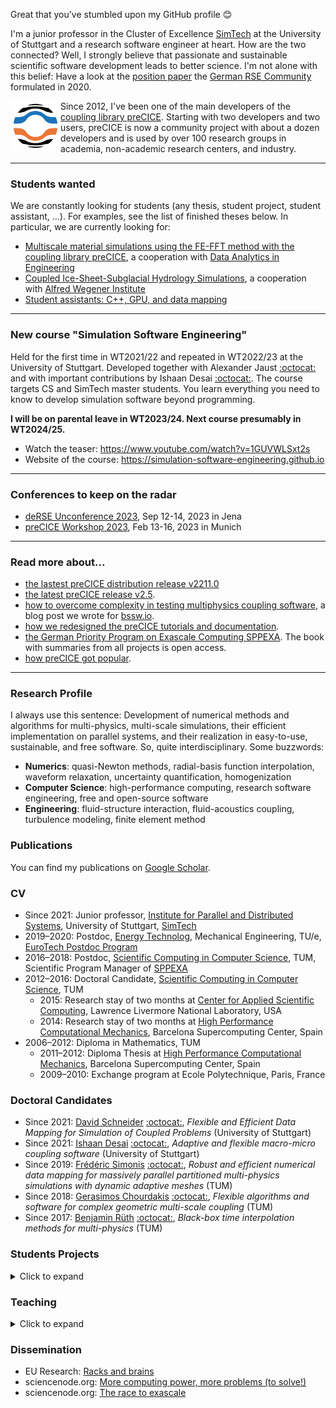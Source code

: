 Great that you've stumbled upon my GitHub profile :blush:

I'm a junior professor in the Cluster of Excellence [SimTech](https://www.simtech.uni-stuttgart.de/) at the University of Stuttgart and a research software engineer at heart. How are the two connected? Well, I strongly believe that passionate and sustainable scientific software development leads to better science. I'm not alone with this belief: Have a look at the [position paper](https://f1000research.com/articles/9-295/v2) the [German RSE Community](https://de-rse.org/en/) formulated in 2020. 

<p>
  <img width="80" align='left' src="https://github.com/uekerman/uekerman/blob/master/logo.jpg?raw=true">
</p>


Since 2012, I've been one of the main developers of the [coupling library preCICE](https://precice.org/). Starting with two developers and two users, preCICE is now a community project with about a dozen developers and is used by over 100 research groups in academia, non-academic research centers, and industry.

***

### Students wanted

We are constantly looking for students (any thesis, student project, student assistant, ...). For examples, see the list of finished theses below. In particular, we are currently looking for:

- [Multiscale material simulations using the FE-FFT method with the coupling library preCICE](https://github.com/uekerman/uekerman/blob/master/DAE_US3_announcement.pdf), a cooperation with [Data Analytics in Engineering](https://www.mib.uni-stuttgart.de/dae/)
- [Coupled Ice-Sheet-Subglacial Hydrology Simulations](https://github.com/uekerman/uekerman/blob/master/AWI_US3_announcement.pdf), a cooperation with [Alfred Wegener Institute](https://www.awi.de/en/about-us/service/expert-database/angelika-humbert.html)
- [Student assistants: C++, GPU, and data mapping](https://github.com/uekerman/uekerman/blob/master/hiwi_flexmap.pdf)

***

### New course "Simulation Software Engineering"

Held for the first time in WT2021/22 and repeated in WT2022/23 at the University of Stuttgart. Developed together with Alexander Jaust [:octocat:](https://github.com/ajaust) and with important contributions by Ishaan Desai [:octocat:](https://github.com/IshaanDesai). The course targets CS and SimTech master students. You learn everything you need to know to develop simulation software beyond programming.

**I will be on parental leave in WT2023/24. Next course presumably in WT2024/25.**

* Watch the teaser: https://www.youtube.com/watch?v=1GUVWLSxt2s
* Website of the course: https://simulation-software-engineering.github.io

***

### Conferences to keep on the radar

* [deRSE Unconference 2023](https://de-rse.org/unconf2023/), Sep 12-14, 2023 in Jena
* [preCICE Workshop 2023](https://precice.org/precice-workshop-2023.html), Feb 13-16, 2023 in Munich

***

### Read more about... 

* [the lastest preCICE distribution release v2211.0](https://precice.discourse.group/t/aste-and-more-new-components-in-the-precice-distribution-v2211-0/1229)
* [the latest preCICE release v2.5](https://precice.discourse.group/t/iceberg-ahead-and-new-precice-release-v2-5/1133).
* [how to overcome complexity in testing multiphysics coupling software](https://bssw.io/blog_posts/overcoming-complexity-in-testing-multiphysics-coupling-software), a blog post we wrote for [bssw.io](https://bssw.io/).
* [how we redesigned the preCICE tutorials and documentation](https://precice.discourse.group/t/redesigned-precice-tutorials-and-documentation-precice-distribution-and-more-news/583).
* [the German Priority Program on Exascale Computing SPPEXA](https://link.springer.com/book/10.1007/978-3-030-47956-5). The book with summaries from all projects is open access. 
* [how preCICE got popular](https://precice.discourse.group/t/how-did-precice-get-popular/321).

***

### Research Profile

I always use this sentence: Development of numerical methods and algorithms for multi-physics, multi-scale simulations, their efficient implementation on parallel systems, and their realization in easy-to-use, sustainable, and free software. So, quite interdisciplinary. Some buzzwords:
* **Numerics**: quasi-Newton methods, radial-basis function interpolation, waveform relaxation, uncertainty quantification, homogenization
* **Computer Science**: high-performance computing, research software engineering, free and open-source software
* **Engineering**: fluid-structure interaction, fluid-acoustics coupling, turbulence modeling, finite element method

### Publications

You can find my publications on [Google Scholar](https://scholar.google.de/citations?user=CGxtmcwAAAAJ&hl=en).

### CV

* Since 2021: Junior professor, [Institute for Parallel and Distributed Systems](https://www.ipvs.uni-stuttgart.de/), University of Stuttgart, [SimTech](https://www.simtech.uni-stuttgart.de/)
* 2019–2020: Postdoc, [Energy Technolog](https://www.energy-tue.nl/), Mechanical Engineering, TU/e, [EuroTech Postdoc Program](http://postdoc.eurotech-universities.eu/)
* 2016–2018: Postdoc, [Scientific Computing in Computer Science](https://www5.in.tum.de/wiki/index.php/Welcome_to_SCCS!), TUM, Scientific Program Manager of [SPPEXA](http://www.sppexa.de/)
* 2012–2016: Doctoral Candidate, [Scientific Computing in Computer Science](https://www5.in.tum.de/wiki/index.php/Welcome_to_SCCS!), TUM
  * 2015: Research stay of two months at [Center for Applied Scientific Computing](https://computing.llnl.gov/casc), Lawrence Livermore National Laboratory, USA
  * 2014: Research stay of two months at [High Performance Computational Mechanics](https://www.bsc.es/discover-bsc/organisation/scientific-structure/high-performance-computational-mechanics), Barcelona Supercomputing Center, Spain
* 2006–2012: Diploma in Mathematics, TUM
  * 2011–2012: Diploma Thesis at [High Performance Computational Mechanics](https://www.bsc.es/discover-bsc/organisation/scientific-structure/high-performance-computational-mechanics), Barcelona Supercomputing Center, Spain  
  * 2009–2010: Exchange program at Ecole Polytechnique, Paris, France

### Doctoral Candidates

* Since 2021: [David Schneider](https://www.ipvs.uni-stuttgart.de/institute/team/Schneider-00056/) [:octocat:](https://github.com/DavidSCN), *Flexible and Efficient Data Mapping for Simulation of Coupled Problems* (University of Stuttgart)
* Since 2021: [Ishaan Desai](https://www.ipvs.uni-stuttgart.de/institute/team/Desai/) [:octocat:](https://github.com/IshaanDesai), *Adaptive and flexible macro-micro coupling software* (University of Stuttgart)
* Since 2019: [Frédéric Simonis](https://www5.in.tum.de/wiki/index.php/Fr%C3%A9d%C3%A9ric_Simonis,_M.Sc.) [:octocat:](https://github.com/fsimonis), *Robust and efficient numerical data mapping for massively parallel partitioned multi-physics simulations with dynamic adaptive meshes* (TUM)
* Since 2018: [Gerasimos Chourdakis](https://www5.in.tum.de/wiki/index.php/Gerasimos_Chourdakis,_M.Sc.) [:octocat:](https://github.com/MakisH), *Flexible algorithms and software for complex geometric multi-scale coupling* (TUM)
* Since 2017: [Benjamin Rüth](https://www5.in.tum.de/wiki/index.php/Benjamin_R%C3%BCth,_M.Sc._(hons)) [:octocat:](https://github.com/BenjaminRueth), *Black-box time interpolation methods for multi-physics* (TUM)

### Students Projects

<details>
  <summary>Click to expand</summary>

* 2022: F. Otlinghaus, *Coupling of macro and micro scale in a continuum-biomechanical model of the human liver using preCICE*, Master’s Thesis, Simulation Technology, US
* 2022: B. Ariguib, *Second-order projection-based mapping methods for coupled multi-physics simulations*, Bachelor's Thesis, Software Engineering, US
* 2021: P. Kharitenko, *Coupling Julia-based simulations via preCICE*, Bachelor's Thesis, Software Engineering, US
* 2021: C. van Otterlo, *Numerical coupling between the finite volume and finite element method in multiphysics turbulence problems*, Master’s Thesis, Mechanical Engineering, TU/e  
* 2020: I. Desai, *Geometric aspects of code coupling in magnetic fusion applications*, Master's Thesis Computational Science and Engineering, TUM
* 2020: C. Osse, *Geometric multi-scale flooding simulations*, Bachelor End Project Mechanical Engineering, TU/e
* 2019: L. Bekker, *GPGPU acceleration -- a case study of algebraic multigrid preconditioned GMRES*, Master's Thesis Mathematics, TU/e
* 2018: A. Trujillo, *Structural multi-model coupling with CalculiX and preCICE*, Master's Thesis Computational Science, Uppsala University and TUM
* 2018: A. Reiser, *Extending a CFD lab course by a preCICE conjugate heat transfer tutorial*, Master's Thesis Informatics, TUM
* 2018: F. Gillioz, *Numerical optimisation of undercuts in mould making*, Master's Thesis Informatics, TUM
* 2018: H. Ashraf, P.-H. Huang, F. Lachenmaier, K. Martynov, D. Sashko, J. Sültemeyer, *Interactive preCICE online tutorial*, BGCE Honours Project, TUM
* 2017: M. Zellner, *Evaluation of driver models by using a suitable vehicle model in an existing simulation framework*, Master's Thesis Informatics, TUM
* 2017: G. Chourdakis, *A general OpenFOAM adapter for the coupling library preCICE*, Master's Thesis Computational Science and Engineering, TUM
* 2017: M. Zintl, *Reconstruction of flight states through ADS-B data*, Bachelor's Thesis Informatics, TUM
* 2016: S.V. Joshi, *Adaptive mesh refinement in OpenFOAM with quantified error bounds and support for arbitrary cell types*, Master's Thesis Computational Science and Engineering, TUM
* 2016: L. Cheung Yau, *Conjugate heat transfer with the multiphysics voupling library preCICE*, Master's Thesis Computational Science and Engineering, TUM
* 2016: M. Carminati, *Design exploration of variable Geometrg radial turbines with respect to oscillating pressure excitations by using sparse grid interpolation*, Master's Thesis Computational Science and Engineering, TUM
* 2016: A. Rusch, *Extending SU2 to fluid-structure interaction via preCICE*, Bachelor's Thesis, Munich School of Engineering, TUM
* 2015: A. Rusch, *Machbarkeitsanalyse zur Fluid-Struktur-Interaktionsfähigkeit des CFD-Codes SU2*, Research Internship, Munich School of Engineering, TUM
* 2015: K. Tsiamoura, *Uncertainty quantification in tsunami Simulatios*, Interdisciplinary Project Informatics, TUM
* 2015: K. Scheufele, *Robust quasi-Newton methods for partitioned fluid-structure simulations*, Master's Thesis Computer Science, University of Stuttgart
* 2015: V. Mikerov, *A fixed-grid flow solver for simulation of fluid-structure interaction with the partitioned approach*, Master's Thesis Computational Science and Engineering, TUM
* 2015: A. Shukaev, *A fully parallel process-to-process intercommunication technique for preCICE*, Master's Thesis Computational Science and Engineering, TUM
* 2015: A. Köhler, *Controlling a two-gene toggle switch -- a genetic inverted pendulum benchmark problem*, Master's Thesis Informatics, TUM
* 2015: I. Farcas, *High-dimensional uncertainty quantification of fluid-structure interaction*, Master's Thesis Computational Science and Engineering, TUM
* 2014: M. Fabry, *Design and implementation of a flow rate solver for the V-Hab life support system simulation*, Diploma Thesis Mathematics, TUM  

</details>

### Teaching

<details>
  <summary>Click to expand</summary>

* WT 2022/23: [*Research Software Engineering 102*](https://github.com/RSE-102/Lecture-Material/tree/main), US
  * Format: block course, language: English, audience: PhD students of various programs, 10 participants
  * Content: Git workflows, building and packaging, containerization, testing and continuous integration, software design principles
* WT 2021/22, 2022/23: [*Simulation Software Engineering*](https://simulation-software-engineering.github.io), US
  * Format: lecture + lab course, language: English, audience: Informatics + Simulation Technology (Master), 30 participants
  * Content: Git workflows, building and packaging, virtualization and containerization, software documentation, testing and continuous integration, how to contribute to FOSS research software
* ST 2021, 2022: *Foundation of Numerical Programming*, US
  * Format: lecture, language: German, audience: Informatics (Bachelor), 100 participants
  * Content: Floating point arithmetic, interpolation, quadrature, solving linear systems, ODEs, iterative methods
* ST 2019, 2020: *Advanced Discretization Techniques*, TU/e 
  * Format: lecture (part), language: English, audience: Mechanical Engineering (Master), 30 participants 
  * Content: Finite element discretizations, functional setting, mathematical analysis, data structures, stabilization 
* WT 2018/19: *Numerical Programming*, TUM
  * Format: lecture (part), language: English, audience: Informatics (Bachelor), 600 participants
  * Content: Floating point arithmetic, interpolation, quadrature, solving linear systems, ODEs, iterative methods, eigenvalue problems
* ST 2013, 2014, 2015, 2016, 2017, 2018: *Computational Fluid Dynamics*, TUM
  * Format: lab course, language: English, audience: Informatics/ Computational Science and Engineering (Master), 20-30 participants
  * Content: Implementation of Lattice Boltzmann and incompressible Navier-Stokes solvers in C, conjugate heat transfer, MPI-based code parallelization, etc. 
* ST 2013, 2018: *Partitioned Fluid-Structure Interaction*, TUM
  * Format: seminar, language: English, audience: Computational Science and Engineering (Master), 10 participants
  * Content: Numerical methods for data mapping and equation coupling, HPC aspects of coupled problems, software concepts, etc.
* WT 2016/17, 2017/18: *Parallel Numerics*, TUM
  * Format: tutorial, language: English, audience: Informatics/ Computational Science and Engineering (Master), 40-50 participants
  * Content: Data dependency graphs, MPI and parallel BLAS, block methods, direct and iterative solution of linear systems, eigenvalue problems, domain decomposition methods
* WT 2016/17: *Turbulent Flow Simulation on HPC Systems*, TUM
  * Format: lab course, language: English, audience: Informatics/ Mechanical Engineering (Master), 20 participants
  * Content: Extension of an existing incompressible Navier-Stokes solver in C++ by turbulence models and MPI parallelization, validation against experimental results, performance measurements
* ST 2014, 2015, 2016: *Uncertainty Quantification*, TUM 
  * Format: seminar, language: English, audience: Informatics/ Computational Science and Engineering (Master), 10 participants
  * Content: Stochastic collocation, stochastic Galerkin, high-dimensional quadrature, data assimilation, uncertainty quantification in CFD and FSI problems
* WT 2013/14, 2014/15, 2015/16: *Scientific Computing Lab*, TUM
  * Format: lab course, language: English, audience: Computational Science and Engineering (Master), 30-40 participants
  * Content: Implementation of numerical ODE and PDE methods in Matlab, explicit / implicit Euler, Runge-Kutta methods, finite differences for heat equation
* WT 2014/15: *Software Engineering Lab: Molecular Dynamics*, TUM
  * Format: lab course, language: German, audience: Informatics (Bachelor), 10 participants
  * Content: Development of a short-range molecular dynamics simulation in C++, leapfrog time-stepping, thermostats, linked-cell algorithm, unit tests, code documentation, version control
  
</details>
  
### Dissemination

* EU Research: [Racks and brains](https://issuu.com/eu_research/docs/sppexa_eur18_h_res)
* sciencenode.org: [More computing power, more problems (to solve!)](https://sciencenode.org/feature/exafsa.php)
* sciencenode.org: [The race to exascale](https://sciencenode.org/feature/the-race-to-exascale.php)


